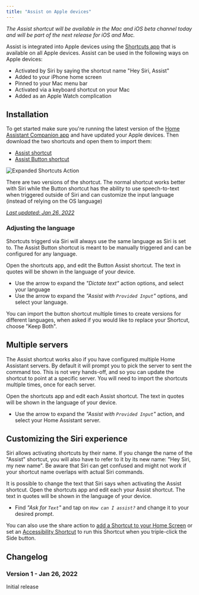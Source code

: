 ```yaml
---
title: "Assist on Apple devices"
---
```


_The Assist shortcut will be available in the Mac and iOS beta channel today and will be part of the next release for iOS and Mac._

Assist is integrated into Apple devices using the [Shortcuts app](https://support.apple.com/guide/shortcuts/welcome/ios) that is available on all Apple devices. Assist can be used in the following ways on Apple devices:

- Activated by Siri by saying the shortcut name "Hey Siri, Assist"
- Added to your iPhone home screen
- Pinned to your Mac menu bar
- Activated via a keyboard shortcut on your Mac
- Added as an Apple Watch complication

<lite-youtube videoid="sQ7X7jz1SrA" videotitle="Assist on Apple HomePod"></lite-youtube>

## Installation

To get started make sure you're running the latest version of the [Home Assistant Companion app](https://apps.apple.com/us/app/home-assistant/id1099568401?itsct=apps_box_badge&itscg=30200) and have updated your Apple devices. Then download the two shortcuts and open them to import them:

- [Assist shortcut](https://www.icloud.com/shortcuts/4172210db1d74599bf9ae4f9e1e3d6ed)
- [Assist Button shortcut](https://www.icloud.com/shortcuts/73ebb68ca1a24ae1811b7d6971203334)

![Expanded Shortcuts Action](/images/assist/ios-expanded-shortcut-action.jpeg)

There are two versions of the shortcut. The normal shortcut works better with Siri while the Button shortcut has the ability to use speech-to-text when triggered outside of Siri and can customize the input language (instead of relying on the OS language)

[_Last updated: Jan 26, 2022_](#changelog)

### Adjusting the language

Shortcuts triggerd via Siri will always use the same language as Siri is set to. The Assist Button shortcut is meant to be manually triggered and can be configured for any language.

Open the shortcuts app, and edit the Button Assist shortcut. The text in quotes will be shown in the language of your device.

- Use the arrow to expand the _"Dictate text"_ action options, and select your language
- Use the arrow to expand the _"Assist with `Provided Input`"_ options, and select your language.

<p class='note'>
You can import the button shortcut multiple times to create versions for different languages, when asked if you would like to replace your Shortcut, choose "Keep Both".
</p>

## Multiple servers

The Assist shortcut works also if you have configured multiple Home Assistant servers. By default it will prompt you to pick the server to sent the command too. This is not very hands-off, and so you can update the shortcut to point at a specific server. You will need to import the shortcuts multiple times, once for each server.

Open the shortcuts app and edit each Assist shortcut. The text in quotes will be shown in the language of your device.

- Use the arrow to expand the _"Assist with `Provided Input`"_ action, and select your Home Assistant server.

## Customizing the Siri experience

Siri allows activating shortcuts by their name. If you change the name of the "Assist" shortcut, you will also have to refer to it by its new name: "Hey Siri, my new name". Be aware that Siri can get confused and might not work if your shortcut name overlaps with actual Siri commands.

It is possible to change the text that Siri says when activating the Assist shortcut. Open the shortcuts app and edit each your Assist shortcut. The text in quotes will be shown in the language of your device.

- Find _"Ask for `Text`"_ and tap on _`How can I assist?`_ and change it to your desired prompt.

You can also use the share action to [add a Shortcut to your Home Screen](https://support.apple.com/guide/shortcuts/apd735880972/ios) or set an [Accessibility Shortcut](https://support.apple.com/en-gb/HT204390) to run this Shortcut when you triple-click the Side button.

## Changelog

### Version 1 - Jan 26, 2022

Initial release

